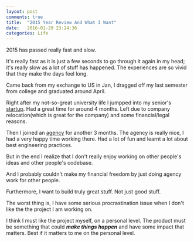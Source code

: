 ```yaml
---
layout: post
comments: true
title:  "2015 Year Review And What I Want"
date:   2016-01-29 23:24:36
categories: Life
---
```


2015 has passed really fast and slow. 

It's really fast as it is just a few seconds to go through it again in my head; it's really slow as a lot of stuff has happened. The experiences are so vivid that they make the days feel long.

Came back from my exchange to US in Jan, I dragged off my last semester from college and graduated around April. 

Right after my not-so-great university life I jumpped into my senior's [startup](https://keyreply.com/). Had a great time for around 4 months. Left due to company relocation(which is great for the company) and some financial/legal reasons.

Then I joined an [agency](http://www.tinkerbox.com.sg/) for another 3 months. The agency is really nice, I had a very happy time working there. Had a lot of fun and learnt a lot about best engineering practices.

But in the end I realize that I don't really enjoy working on other people's ideas and other people's codebase.

And I probably couldn't make my financial freedom by just doing agency work for other people.

Furthermore, I want to build truly great stuff. Not just good stuff. 

The worst thing is, I have some serious procrastination issue when I don't like the the project I am working on.

I think I must like the project myself, on a personal level. The product must be something that could ***make things happen*** and have some impact that matters. Best if it matters to me on the personal level.
